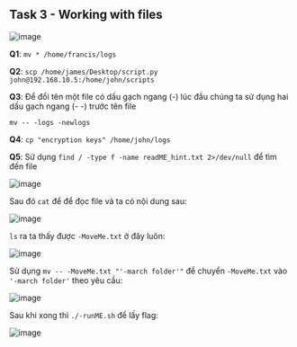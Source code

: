 <h2>Task 3 - Working with files</h2>

![image](https://github.com/vanniichan/TryHackMe/assets/112863484/14c60062-f9f7-4c2f-bc82-a6e0f1adbb74)

**Q1**: `mv * /home/francis/logs`

**Q2**: `scp /home/james/Desktop/script.py john@192.168.10.5:/home/john/scripts`

**Q3**: Để đổi tên một file có dấu gạch ngang (-) lúc đầu chúng ta sử dụng hai dấu gạch ngang (- -) trước tên file

`mv -- -logs -newlogs`

**Q4**: `cp "encryption keys" /home/john/logs`

**Q5**: Sử dụng `find / -type f -name readME_hint.txt 2>/dev/null` để tìm đến file

![image](https://github.com/vanniichan/TryHackMe/assets/112863484/34e04b0a-d4df-47d3-bbe2-39a259f320b2)

Sau đó `cat` để để đọc file và ta có nội dung sau:

![image](https://github.com/vanniichan/TryHackMe/assets/112863484/355959da-285d-4898-98b7-0e590afc650e)

`ls` ra ta thấy được `-MoveMe.txt` ở đây luôn:

![image](https://github.com/vanniichan/TryHackMe/assets/112863484/6a74808e-6aa4-4e62-8562-20bd06af8e57)

Sử dụng `mv -- -MoveMe.txt "'-march folder'"` để chuyển `-MoveMe.txt` vào `'-march folder'` theo yêu cầu:

![image](https://github.com/vanniichan/TryHackMe/assets/112863484/31b11344-337d-44bf-a289-8ff30dc9607d)

Sau khi xong thì `./-runME.sh` để lấy flag:

![image](https://github.com/vanniichan/TryHackMe/assets/112863484/b82ac9d4-0f0e-4fd8-b7c5-07fac4b0af03)
